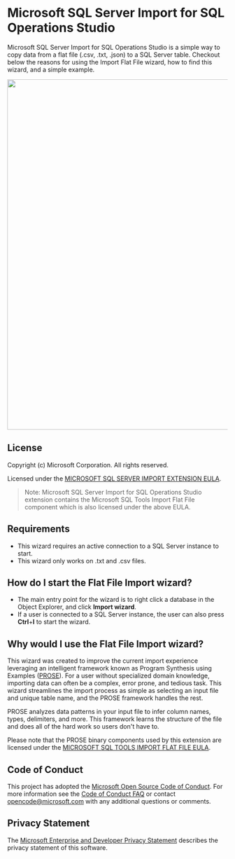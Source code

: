 # Microsoft SQL Server Import for SQL Operations Studio

Microsoft SQL Server Import for SQL Operations Studio is a simple way to copy data from a flat file (.csv, .txt, .json) to a SQL Server table. Checkout below the reasons for using the Import Flat File wizard, how to find this wizard, and a simple example.

<img src="https://user-images.githubusercontent.com/30873802/43433347-c958ed28-942b-11e8-8bbc-f4f2529c3978.png" width="800px" />

## License

Copyright (c) Microsoft Corporation. All rights reserved.

Licensed under the [MICROSOFT SQL SERVER IMPORT EXTENSION EULA](https://raw.githubusercontent.com/Microsoft/sqlopsstudio/master/extensions/import/Microsoft_SQL_Server_Import_Extension_and_Tools_Import_Flat_File_Preview.doc).

> Note: Microsoft SQL Server Import for SQL Operations Studio extension contains the Microsoft SQL Tools Import Flat File component which is also licensed under the above EULA.

 ## Requirements
 * This wizard requires an active connection to a SQL Server instance to start.
 * This wizard only works on .txt and .csv files.

 ## How do I start the Flat File Import wizard?
 * The main entry point for the wizard is to right click a database in the Object Explorer, and click **Import wizard**.
 * If a user is connected to a SQL Server instance, the user can also press **Ctrl**+**I** to start the wizard.

 ## Why would I use the Flat File Import wizard?
 This wizard was created to improve the current import experience leveraging an intelligent framework known as Program Synthesis using Examples ([PROSE](https://microsoft.github.io/prose/)). For a user without specialized domain knowledge, importing data can often be a complex, error prone, and tedious task. This wizard streamlines the import process as simple as selecting an input file and unique table name, and the PROSE framework handles the rest.

 PROSE analyzes data patterns in your input file to infer column names, types, delimiters, and more. This framework learns the structure of the file and does all of the hard work so users don't have to.

 Please note that the PROSE binary components used by this extension are licensed under the [MICROSOFT SQL TOOLS IMPORT FLAT FILE  EULA](https://raw.githubusercontent.com/Microsoft/sqlopsstudio/master/extensions/import/Microsoft_SQL_Server_Import_Extension_and_Tools_Import_Flat_File_Preview.doc).

## Code of Conduct

This project has adopted the [Microsoft Open Source Code of Conduct](https://opensource.microsoft.com/codeofconduct/). For more information see the [Code of Conduct FAQ](https://opensource.microsoft.com/codeofconduct/faq/) or contact [opencode@microsoft.com](mailto:opencode@microsoft.com) with any additional questions or comments.

## Privacy Statement

The [Microsoft Enterprise and Developer Privacy Statement](https://privacy.microsoft.com/en-us/privacystatement) describes the privacy statement of this software.
